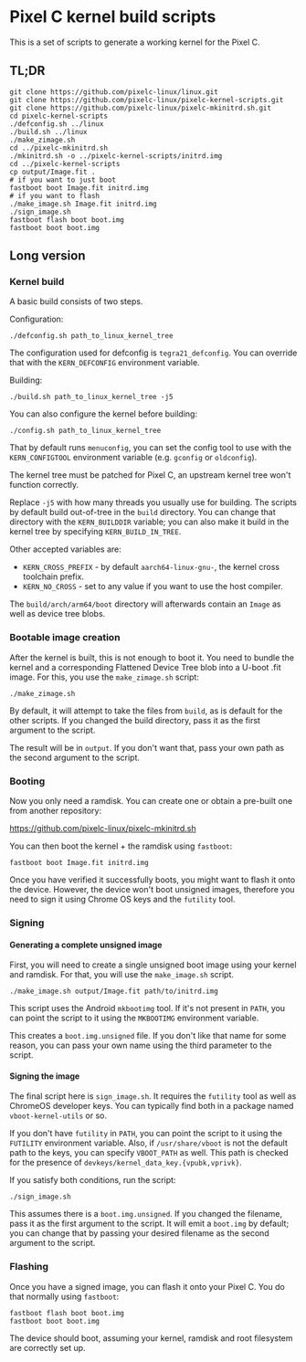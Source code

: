 # Pixel C kernel build scripts

This is a set of scripts to generate a working kernel for the Pixel C.

## TL;DR

```
git clone https://github.com/pixelc-linux/linux.git
git clone https://github.com/pixelc-linux/pixelc-kernel-scripts.git
git clone https://github.com/pixelc-linux/pixelc-mkinitrd.sh.git
cd pixelc-kernel-scripts
./defconfig.sh ../linux
./build.sh ../linux
./make_zimage.sh
cd ../pixelc-mkinitrd.sh
./mkinitrd.sh -o ../pixelc-kernel-scripts/initrd.img
cd ../pixelc-kernel-scripts
cp output/Image.fit .
# if you want to just boot
fastboot boot Image.fit initrd.img
# if you want to flash
./make_image.sh Image.fit initrd.img
./sign_image.sh
fastboot flash boot boot.img
fastboot boot boot.img
```

## Long version

### Kernel build

A basic build consists of two steps.

Configuration:

```
./defconfig.sh path_to_linux_kernel_tree
```

The configuration used for defconfig is `tegra21_defconfig`. You can override
that with the `KERN_DEFCONFIG` environment variable.

Building:

```
./build.sh path_to_linux_kernel_tree -j5
```

You can also configure the kernel before building:

```
./config.sh path_to_linux_kernel_tree
```

That by default runs `menuconfig`, you can set the config tool to use with
the `KERN_CONFIGTOOL` environment variable (e.g. `gconfig` or `oldconfig`).

The kernel tree must be patched for Pixel C, an upstream kernel tree won't
function correctly.

Replace `-j5` with how many threads you usually use for building. The scripts
by default build out-of-tree in the `build` directory. You can change that
directory with the `KERN_BUILDDIR` variable; you can also make it build in
the kernel tree by specifying `KERN_BUILD_IN_TREE`.

Other accepted variables are:

- `KERN_CROSS_PREFIX` - by default `aarch64-linux-gnu-`, the kernel cross
  toolchain prefix.
- `KERN_NO_CROSS` - set to any value if you want to use the host compiler.

The `build/arch/arm64/boot` directory will afterwards contain an `Image` as
well as device tree blobs.

### Bootable image creation

After the kernel is built, this is not enough to boot it. You need to bundle
the kernel and a corresponding Flattened Device Tree blob into a U-boot .fit
image. For this, you use the `make_zimage.sh` script:

```
./make_zimage.sh
```

By default, it will attempt to take the files from `build`, as is default
for the other scripts. If you changed the build directory, pass it as the
first argument to the script.

The result will be in `output`. If you don't want that, pass your own path
as the second argument to the script.

### Booting

Now you only need a ramdisk. You can create one or obtain a pre-built one
from another repository:

https://github.com/pixelc-linux/pixelc-mkinitrd.sh

You can then boot the kernel + the ramdisk using `fastboot`:

```
fastboot boot Image.fit initrd.img
```

Once you have verified it successfully boots, you might want to flash it
onto the device. However, the device won't boot unsigned images, therefore
you need to sign it using Chrome OS keys and the `futility` tool.

### Signing

#### Generating a complete unsigned image

First, you will need to create a single unsigned boot image using your
kernel and ramdisk. For that, you will use the `make_image.sh` script.

```
./make_image.sh output/Image.fit path/to/initrd.img
```

This script uses the Android `mkbootimg` tool. If it's not present in `PATH`,
you can point the script to it using the `MKBOOTIMG` environment variable.

This creates a `boot.img.unsigned` file. If you don't like that name for some
reason, you can pass your own name using the third parameter to the script.

#### Signing the image

The final script here is `sign_image.sh`. It requires the `futility` tool
as well as ChromeOS developer keys. You can typically find both in a package
named `vboot-kernel-utils` or so.

If you don't have `futility` in `PATH`, you can point the script to it using
the `FUTILITY` environment variable. Also, if `/usr/share/vboot` is not the
default path to the keys, you can specify `VBOOT_PATH` as well. This path
is checked for the presence of `devkeys/kernel_data_key.{vpubk,vprivk}`.

If you satisfy both conditions, run the script:

```
./sign_image.sh
```

This assumes there is a `boot.img.unsigned`. If you changed the filename,
pass it as the first argument to the script. It will emit a `boot.img` by
default; you can change that by passing your desired filename as the second
argument to the script.

### Flashing

Once you have a signed image, you can flash it onto your Pixel C. You do
that normally using `fastboot`:

```
fastboot flash boot boot.img
fastboot boot boot.img
```

The device should boot, assuming your kernel, ramdisk and root filesystem
are correctly set up.
